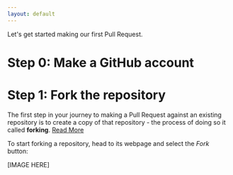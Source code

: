 ```yaml
---
layout: default
---
```


Let's get started making our first Pull Request.

# Step 0: Make a GitHub account

# Step 1: Fork the repository

The first step in your journey to making a Pull Request against an existing repository is to create a copy of that repository - the process of doing so it called **forking**. [Read More](https://help.github.com/en/articles/fork-a-repo)

To start forking a repository, head to its webpage and select the *Fork* button:

[IMAGE HERE]


